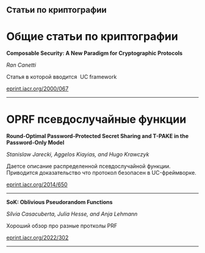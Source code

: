 ## Статьи по криптографии

# Общие статьи по криптографии
**Composable Security:
A New Paradigm for Cryptographic Protocols**

_Ran Canetti_

Статья в которой вводится  UC framework

[eprint.iacr.org/2000/067](https://eprint.iacr.org/2000/067.pdf)
***
# OPRF псевдослучайные функции
**Round-Optimal Password-Protected Secret Sharing and T-PAKE in the Password-Only Model**

_Stanislaw Jarecki, Aggelos Kiayias, and Hugo Krawczyk_

Даетсе описание распределенной псевдослучайной функции. Приводится доказательство что протокол безопасен в UC-фреймворке.

[eprint.iacr.org/2014/650](https://eprint.iacr.org/2014/650.pdf)
***
**SoK: Oblivious Pseudorandom Functions**

_Sílvia Casacuberta, Julia Hesse, and Anja Lehmann_

Хороший обзор про разные протколы PRF

[eprint.iacr.org/2022/302](https://eprint.iacr.org/2022/302.pdf)
***





